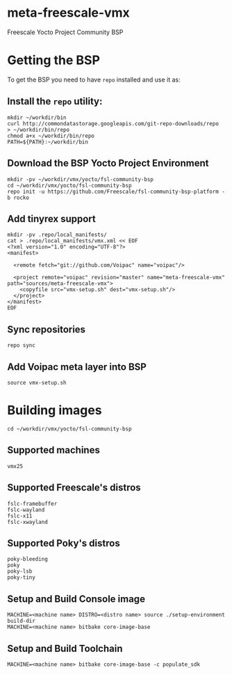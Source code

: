 # meta-freescale-vmx
Freescale Yocto Project Community BSP

# Getting the BSP

To get the BSP you need to have `repo` installed and use it as:

## Install the `repo` utility:
    mkdir ~/workdir/bin
    curl http://commondatastorage.googleapis.com/git-repo-downloads/repo  > ~/workdir/bin/repo
    chmod a+x ~/workdir/bin/repo
    PATH=${PATH}:~/workdir/bin

## Download the BSP Yocto Project Environment
    mkdir -pv ~/workdir/vmx/yocto/fsl-community-bsp
    cd ~/workdir/vmx/yocto/fsl-community-bsp
    repo init -u https://github.com/Freescale/fsl-community-bsp-platform -b rocko

## Add tinyrex support  
    mkdir -pv .repo/local_manifests/
    cat > .repo/local_manifests/vmx.xml << EOF
    <?xml version="1.0" encoding="UTF-8"?>
    <manifest>
    
      <remote fetch="git://github.com/Voipac" name="voipac"/>
    
      <project remote="voipac" revision="master" name="meta-freescale-vmx" path="sources/meta-freescale-vmx">
        <copyfile src="vmx-setup.sh" dest="vmx-setup.sh"/>
      </project>
    </manifest>
    EOF

## Sync repositories
    repo sync

## Add Voipac meta layer into BSP
    source vmx-setup.sh

# Building images
    cd ~/workdir/vmx/yocto/fsl-community-bsp

## Supported machines <machine name>
    vmx25

## Supported Freescale's distros <distro name>
    fslc-framebuffer
    fslc-wayland
    fslc-x11
    fslc-xwayland

## Supported Poky's distros <distro name>
    poky-bleeding
    poky
    poky-lsb
    poky-tiny

## Setup and Build Console image
    MACHINE=<machine name> DISTRO=<distro name> source ./setup-environment build-dir
    MACHINE=<machine name> bitbake core-image-base

## Setup and Build Toolchain    
    MACHINE=<machine name> bitbake core-image-base -c populate_sdk
